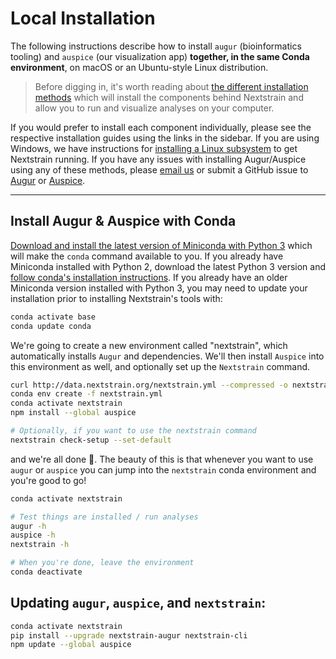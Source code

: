 # Local Installation


The following instructions describe how to install `augur` (bioinformatics tooling) and `auspice` (our visualization app) **together, in the same Conda environment**, on macOS or an Ubuntu-style Linux distribution.

> Before digging in, it's worth reading about [the different installation methods](./index) which will install the components behind Nextstrain and allow you to run and visualize analyses on your computer.

If you would prefer to install each component individually, please see the respective installation guides using the links in the sidebar.
If you are using Windows, we have instructions for [installing a Linux subsystem](./windows-help) to get Nextstrain running.
If you have any issues with installing Augur/Auspice using any of these methods, please [email us](mailto:hello@nextstrain.org) or submit a GitHub issue to [Augur](https://github.com/nextstrain/augur/issues) or [Auspice](https://github.com/nextstrain/auspice/issues).


---
## Install Augur & Auspice with Conda

[Download and install the latest version of Miniconda with Python 3](https://conda.io/miniconda.html) which will make the `conda` command available to you.
If you already have Miniconda installed with Python 2, download the latest Python 3 version and [follow conda's installation instructions](https://conda.io/projects/conda/en/latest/user-guide/install/index.html).
If you already have an older Miniconda version installed with Python 3, you may need to update your installation prior to installing Nextstrain's tools with:

```sh
conda activate base
conda update conda
```

We're going to create a new environment called "nextstrain", which automatically installs `Augur` and dependencies.
We'll then install `Auspice` into this environment as well, and optionally set up the `Nextstrain` command.


```sh
curl http://data.nextstrain.org/nextstrain.yml --compressed -o nextstrain.yml
conda env create -f nextstrain.yml
conda activate nextstrain
npm install --global auspice

# Optionally, if you want to use the nextstrain command
nextstrain check-setup --set-default
```

and we're all done 🙌.
The beauty of this is that whenever you want to use `augur` or `auspice` you can jump into the `nextstrain` conda environment and you're good to go!

```sh
conda activate nextstrain

# Test things are installed / run analyses
augur -h
auspice -h
nextstrain -h

# When you're done, leave the environment
conda deactivate
```


## Updating `augur`, `auspice`, and `nextstrain`:

```sh
conda activate nextstrain
pip install --upgrade nextstrain-augur nextstrain-cli
npm update --global auspice
```
